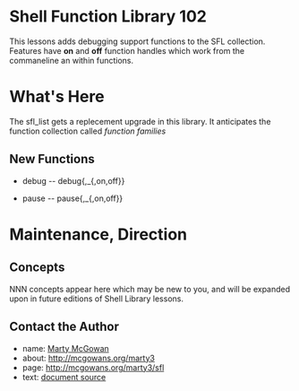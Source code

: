 

# Shell Function Library 102

This lessons adds debugging support functions to the SFL collection.
Features have **on** and **off** function handles which work from the 
commaneline an within functions.    

# What's Here

The sfl_list gets a replecement upgrade in this library.  It anticipates
the function collection called *function families*

## New Functions

+ debug -- debug{,_{,on,off}} 
* pause -- pause{,_{,on,off}}

# Maintenance, Direction

## Concepts

NNN  concepts appear here which may be new to you, and will be
expanded upon in future editions of Shell Library lessons.


## Contact the Author

+ name:  [Marty McGowan](mailto:martymcgowan@alum.mit.edu)
+ about: http://mcgowans.org/marty3
+ page:  http://mcgowans.org/marty3/sfl
+ text: <a href="./index.md" download="index.md">document source</a>







